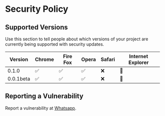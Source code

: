 # Security Policy

## Supported Versions

Use this section to tell people about which versions of your project are
currently being supported with security updates.

| Version | Chrome          | Fire Fox          | Opera          | Safari          | Internet Explorer          |
| ------- | ------------------ | ------- | ------- | ------- | ------- |
| 0.1.0   | :white_check_mark: | :white_check_mark: | :white_check_mark: | :x:                | :lady_beetle:                |
| 0.0.1beta   | :white_check_mark: | :white_check_mark: | :white_check_mark: | :x:                | :lady_beetle:                |

## Reporting a Vulnerability

Report a vulnerability at <a href="https://wa.me/+6285156207150?text=Halo+Bang" target="_self">Whatsapp</a>.
